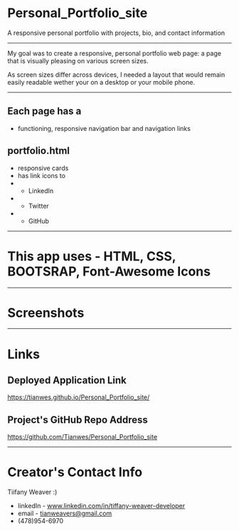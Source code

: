 # Personal_Portfolio_site

A responsive personal portfolio with projects, bio, and contact information

---

My goal was to create a responsive, personal portfolio web page: a page that is visually pleasing on various screen sizes.

As screen sizes differ across devices, I needed a layout that would remain easily readable wether your on a desktop or your mobile phone.

----------

## Each page has a
- functioning, responsive navigation bar and navigation links

## portfolio.html
- responsive cards 
- has link icons to
- - LinkedIn
- - Twitter
- - GitHub 

----------

# This app uses - HTML, CSS, BOOTSRAP, Font-Awesome Icons

----------

# Screenshots


----------

# Links

## Deployed Application Link
https://tianwes.github.io/Personal_Portfolio_site/

## Project's GitHub Repo Address
https://github.com/Tianwes/Personal_Portfolio_site

----------
# Creator's Contact Info
Tiifany Weaver :)
- linkedIn - www.linkedin.com/in/tiffany-weaver-developer
- email - tianweavers@gmail.com
- (478)954-6970





